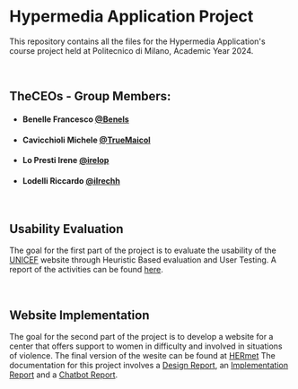 # Hypermedia Application Project
This repository contains all the files for the Hypermedia Application's course project held at Politecnico di Milano, Academic Year 2024.

<br>

## TheCEOs - Group Members:
- ####  Benelle Francesco    [@Benels](https://github.com/Benels)
- ####  Cavicchioli Michele  [@TrueMaicol](https://github.com/TrueMaicol)
- ####  Lo Presti Irene      [@irelop](https://github.com/irelop)
- ####  Lodelli Riccardo     [@ilrechh](https://github.com/ilrechh)

<br>


## Usability Evaluation
The goal for the first part of the project is to evaluate the usability of the [UNICEF](https://www.unicef.org/) website through Heuristic Based evaluation and User Testing.
A report of the activities can be found [here](Deliverables/Usability_Report.pdf).

<br>

## Website Implementation
The goal for the second part of the project is to develop a website for a center that offers support to women in difficulty and involved in situations of violence.
The final version of the wesite can be found at [HERmet](https://hypermediaapplicationproject2024-benels-projects.vercel.app/)
The documentation for this project involves a [Design Report](Deliverables/Design_Report.pdf), an [Implementation Report](Deliverables/Implementation_Report.pdf) and a [Chatbot Report](Deliverables/Chatbot_Report.pdf).
